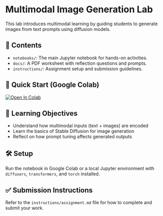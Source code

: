 # Multimodal Image Generation Lab

This lab introduces multimodal learning by guiding students to generate images from text prompts using diffusion models.

## 📘 Contents

- `notebooks/`: The main Jupyter notebook for hands-on activities.
- `docs/`: A PDF worksheet with reflection questions and prompts.
- `instructions/`: Assignment setup and submission guidelines.

## 🚀 Quick Start (Google Colab)

[![Open In Colab](https://colab.research.google.com/assets/colab-badge.svg)](https://colab.research.google.com/github/ReitaDev/multimodal-image-generation-lab/blob/main/notebooks/Multimodal_Image_Generation_Exercise.ipynb)

## 🎯 Learning Objectives

- Understand how multimodal inputs (text + images) are encoded
- Learn the basics of Stable Diffusion for image generation
- Reflect on how prompt tuning affects generated outputs

## 🛠️ Setup

Run the notebook in Google Colab or a local Jupyter environment with `diffusers`, `transformers`, and `torch` installed.

## ✅ Submission Instructions

Refer to the `instructions/assignment.md` file for how to complete and submit your work.
